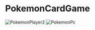 # PokemonCardGame
![PokemonPlayer2](https://user-images.githubusercontent.com/76952086/125655762-5a310b9a-859f-4847-9aac-073a73e24341.gif)
![PokemonPc](https://user-images.githubusercontent.com/76952086/125655772-24333303-ef07-4e5a-9b4c-c26fa93da4ed.gif)
